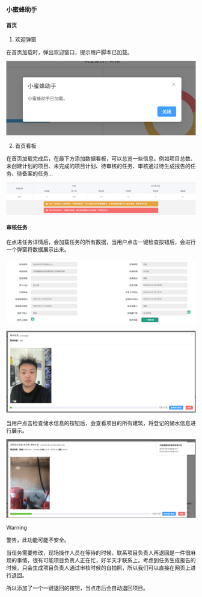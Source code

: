 ### 小蜜蜂助手

#### 首页

1. 欢迎弹窗

在首页加载时，弹出欢迎窗口，提示用户脚本已加载。

![alt text](img/welcome.png)

2. 首页看板

在首页加载完成后，在最下方添加数据看板，可以总览一些信息。例如项目总数、未创建计划的项目、未完成的项目计划、待审核的任务、审核通过待生成报告的任务、待备案的任务...

![alt text](img/kanban.png)

#### 审核任务

在点进任务详情后，会加载任务的所有数据，当用户点击一键检查按钮后，会进行一个弹窗将数据展示出来。

![alt text](img/taskbutton.png)

![alt text](img/taskDialog.png)

当用户点击检查储水信息的按钮后，会查看项目的所有建筑，将登记的储水信息进行展示。

![alt text](img/checkWater.png)

> [!WARNING]
> 警告，此功能可能不安全。

当任务需要修改，现场操作人员在等待的时候，联系项目负责人再退回是一件很麻烦的事情，很有可能项目负责人正在忙，好半天才联系上。考虑到任务生成报告的时候，只会生成项目负责人通过审核时候的自拍照，所以我们可以直接在网页上进行退回。

所以添加了一个一键退回的按钮，当点击后会自动退回项目。

### 